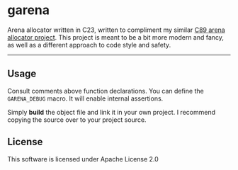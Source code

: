 # garena
Arena allocator written in C23, written to compliment my similar [C89 arena allocator project](https://www.github.com/ccgargantua/arena-allocator). This project is meant to be a bit more modern and fancy, as well as a different approach to code style and safety.

---

## Usage
Consult comments above function declarations. You can define the `GARENA_DEBUG` macro. It will enable internal assertions.

Simply **build** the object file and link it in your own project. I recommend copying the source over to your project source.

## License
This software is licensed under Apache License 2.0
